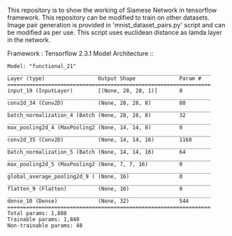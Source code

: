 
This repository is to show the working of Siamese Network in tensorflow framework. This repository can be modified to train on other datasets.
Image pair generation is provided in 'mnist_dataset_pairs.py' script and can be modified as per use.
This script uses euclidean distance as lamda layer in the network.


Framework : Tensorflow 2.3.1
Model Architecture ::
		
	Model: "functional_21"
	_________________________________________________________________
	Layer (type)                 Output Shape              Param #   
	=================================================================
	input_19 (InputLayer)        [(None, 28, 28, 1)]       0         
	_________________________________________________________________
	conv2d_34 (Conv2D)           (None, 28, 28, 8)         80        
	_________________________________________________________________
	batch_normalization_4 (Batch (None, 28, 28, 8)         32        
	_________________________________________________________________
	max_pooling2d_4 (MaxPooling2 (None, 14, 14, 8)         0         
	_________________________________________________________________
	conv2d_35 (Conv2D)           (None, 14, 14, 16)        1168      
	_________________________________________________________________
	batch_normalization_5 (Batch (None, 14, 14, 16)        64        
	_________________________________________________________________
	max_pooling2d_5 (MaxPooling2 (None, 7, 7, 16)          0         
	_________________________________________________________________
	global_average_pooling2d_9 ( (None, 16)                0         
	_________________________________________________________________
	flatten_9 (Flatten)          (None, 16)                0         
	_________________________________________________________________
	dense_10 (Dense)             (None, 32)                544       
	=================================================================
	Total params: 1,888
	Trainable params: 1,840
	Non-trainable params: 48


